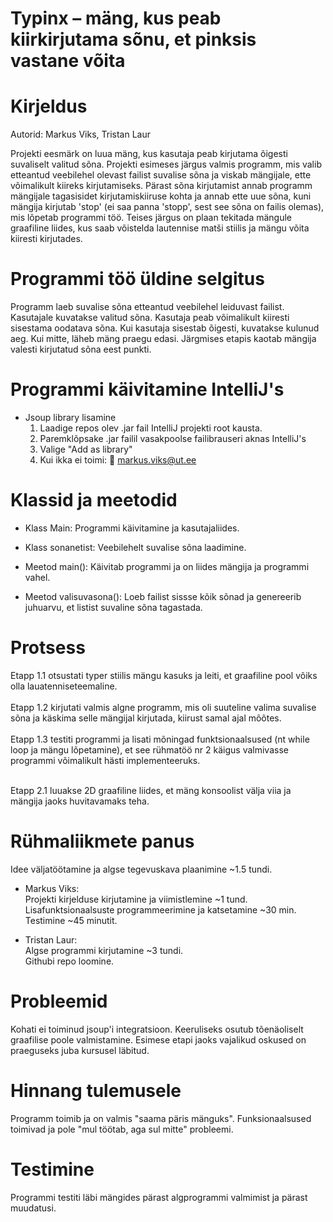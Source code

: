 # Typinx – mäng, kus peab kiirkirjutama sõnu, et pinksis vastane võita

# Kirjeldus
Autorid: Markus Viks, Tristan Laur

Projekti eesmärk on luua mäng, kus kasutaja peab kirjutama õigesti suvaliselt valitud sõna. Projekti esimeses järgus valmis programm, mis valib etteantud veebilehel olevast
failist suvalise sõna ja viskab mängijale, ette võimalikult kiireks kirjutamiseks. Pärast sõna kirjutamist annab programm mängijale tagasisidet kirjutamiskiiruse kohta ja annab ette uue
sõna, kuni mängija kirjutab 'stop' (ei saa panna 'stopp', sest see sõna on failis olemas), mis lõpetab programmi töö. Teises järgus on plaan tekitada mängule graafiline liides, kus saab võistelda lautennise matši stiilis ja mängu võita kiiresti kirjutades.

# Programmi töö üldine selgitus

Programm laeb suvalise sõna etteantud veebilehel leiduvast failist.
Kasutajale kuvatakse valitud sõna.
Kasutaja peab võimalikult kiiresti sisestama oodatava sõna.
Kui kasutaja sisestab õigesti, kuvatakse kulunud aeg. Kui mitte, läheb mäng praegu edasi. Järgmises etapis kaotab mängija valesti kirjutatud sõna eest punkti.

# Programmi käivitamine IntelliJ's
- Jsoup library lisamine
  1. Laadige repos olev .jar fail IntelliJ projekti root kausta.
  2. Paremklõpsake .jar failil vasakpoolse failibrauseri aknas IntelliJ's
  3. Valige "Add as library"
  4. Kui ikka ei toimi: 📧 markus.viks@ut.ee
  

# Klassid ja meetodid
- Klass Main:
  Programmi käivitamine ja kasutajaliides.
- Klass sonanetist:
  Veebilehelt suvalise sõna laadimine.

- Meetod main():
    Käivitab programmi ja on liides mängija ja programmi vahel.
- Meetod valisuvasona():
    Loeb failist sissse kõik sõnad ja genereerib juhuarvu, et listist suvaline sõna tagastada.


# Protsess

Etapp 1.1 otsustati typer stiilis mängu kasuks ja leiti, et graafiline pool võiks olla lauatenniseteemaline.<br />
<br />
Etapp 1.2 kirjutati valmis algne programm, mis oli suuteline valima suvalise sõna ja käskima selle mängijal kirjutada, kiirust samal ajal mõõtes.<br />
<br />
Etapp 1.3 testiti programmi ja lisati mõningad funktsionaalsused (nt while loop ja mängu lõpetamine), et see rühmatöö nr 2 käigus valmivasse programmi võimalikult hästi implementeeruks.<br />
<br />

Etapp 2.1 luuakse 2D graafiline liides, et mäng konsoolist välja viia ja mängija jaoks huvitavamaks teha.<br />


# Rühmaliikmete panus
Idee väljatöötamine ja algse tegevuskava plaanimine ~1.5 tundi.

- Markus Viks:<br />
Projekti kirjelduse kirjutamine ja viimistlemine ~1 tund.<br />
Lisafunktsionaalsuste programmeerimine ja katsetamine ~30 min.<br />
Testimine ~45 minutit.

- Tristan Laur:<br />
Algse programmi kirjutamine ~3 tundi.<br />
Githubi repo loomine.

# Probleemid
Kohati ei toiminud jsoup'i integratsioon.
Keeruliseks osutub tõenäoliselt graafilise poole valmistamine. Esimese etapi jaoks vajalikud oskused on praeguseks juba kursusel läbitud.


# Hinnang tulemusele
Programm toimib ja on valmis "saama päris mänguks". Funksionaalsused toimivad ja pole "mul töötab, aga sul mitte" probleemi.

# Testimine
Programmi testiti läbi mängides pärast algprogrammi valmimist ja pärast muudatusi.

